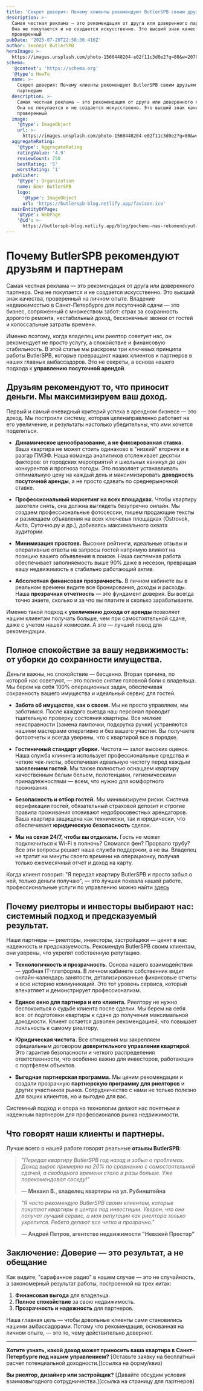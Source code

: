 ```yaml
---
title: 'Секрет доверия: Почему клиенты рекомендуют ButlerSPB своим друзьям и партнерам'
description: >-
  Самая честная реклама — это рекомендация от друга или доверенного партнера.
  Она не покупается и не создается искусственно. Это высший знак качества,
  проверенный
pubDate: '2025-07-20T22:58:36.416Z'
author: Эксперт ButlerSPB
heroImage: >-
  https://images.unsplash.com/photo-1560448204-e02f11c3d0e2?q=80&w=2070&auto=format&fit=crop
schema:
  '@context': 'https://schema.org'
  '@type': HowTo
  name: >-
    Секрет доверия: Почему клиенты рекомендуют ButlerSPB своим друзьям и
    партнерам
  description: >-
    Самая честная реклама — это рекомендация от друга или доверенного партнера.
    Она не покупается и не создается искусственно. Это высший знак качества,
    проверенный
  image:
    '@type': ImageObject
    url: >-
      https://images.unsplash.com/photo-1560448204-e02f11c3d0e2?q=80&w=2070&auto=format&fit=crop
  aggregateRating:
    '@type': AggregateRating
    ratingValue: '4.9'
    reviewCount: 750
    bestRating: '5'
    worstRating: '1'
  publisher:
    '@type': Organization
    name: Блог ButlerSPB
    logo:
      '@type': ImageObject
      url: 'https://butlerspb-blog.netlify.app/favicon.ico'
  mainEntityOfPage:
    '@type': WebPage
    '@id': >-
      https://butlerspb-blog.netlify.app/blog/pochemu-nas-rekomenduyut-druzyam-i-partneram/
---
```


# Почему ButlerSPB рекомендуют друзьям и партнерам

Самая честная реклама — это рекомендация от друга или доверенного партнера. Она не покупается и не создается искусственно. Это высший знак качества, проверенный на личном опыте. Владение недвижимостью в Санкт-Петербурге для посуточной сдачи — это бизнес, сопряженный с множеством забот: страх за сохранность дорогого ремонта, нестабильный доход, бесконечные звонки от гостей и колоссальные затраты времени.

Именно поэтому, когда владелец или риелтор советует нас, он рекомендует не просто услугу, а спокойствие и финансовую стабильность. В этой статье мы раскроем три ключевых принципа работы ButlerSPB, которые превращают наших клиентов и партнеров в наших главных амбассадоров. Это не секреты, а основа нашего подхода к **управлению посуточной арендой**.

## Друзьям рекомендуют то, что приносит деньги. Мы максимизируем ваш доход.

Первый и самый очевидный критерий успеха в арендном бизнесе — это доход. Мы построили систему, которая целенаправленно работает на его увеличение, и результаты настолько убедительны, что ими хочется поделиться.

*   **Динамическое ценообразование, а не фиксированная ставка.** Ваша квартира не может стоить одинаково в "низкий" вторник и в разгар ПМЭФ. Наша команда аналитиков отслеживает десятки факторов: от городских мероприятий и школьных каникул до цен конкурентов и прогноза погоды. Это позволяет устанавливать оптимальную цену на каждый день и максимизировать **доходность посуточной аренды**, а не просто сдавать по среднерыночной ставке.

*   **Профессиональный маркетинг на всех площадках.** Чтобы квартиру захотели снять, она должна выглядеть безупречно онлайн. Мы создаем профессиональные фотосессии, пишем продающие тексты и размещаем объявления на всех ключевых площадках (Ostrovok, Avito, Суточно.ру и др.), добиваясь максимального охвата аудитории.

*   **Минимизация простоев.** Высокие рейтинги, идеальные отзывы и оперативные ответы на запросы гостей напрямую влияют на позицию вашего объявления в поиске. Наша системная работа обеспечивает заполняемость выше 90% даже в несезон, превращая вашу недвижимость в стабильно работающий актив.

*   **Абсолютная финансовая прозрачность.** В личном кабинете вы в реальном времени видите все бронирования, доходы и расходы. Наша **прозрачная отчетность** — это фундамент доверия. Вы всегда точно знаете, сколько и за что вы платите и сколько зарабатываете.

Именно такой подход к **увеличению дохода от аренды** позволяет нашим клиентам получать больше, чем при самостоятельной сдаче, даже с учетом нашей комиссии. А это — лучший повод для рекомендации.

## Полное спокойствие за вашу недвижимость: от уборки до сохранности имущества.

Деньги важны, но спокойствие — бесценно. Вторая причина, по которой нас советуют, — это полное снятие головной боли с владельца. Мы берем на себя 100% операционных задач, обеспечивая сохранность вашего имущества и идеальный сервис для гостей.

*   **Забота об имуществе, как о своем.** Мы не просто управляем, мы заботимся. После каждого выезда наш персонал проводит тщательную проверку состояния квартиры. Все мелкие неисправности (замена лампочки, подкрутка ручки) устраняются нашими мастерами оперативно и без вашего участия. Вы получаете фотоотчеты и всегда уверены, что с квартирой все в порядке.

*   **Гостиничный стандарт уборки.** Чистота — залог высоких оценок. Наша служба клининга использует профессиональные средства и четкие чек-листы, обеспечивая идеальную чистоту перед каждым **заселением гостей**. Мы также полностью оснащаем квартиру качественным белым бельем, полотенцами, гигиеническими принадлежностями — всем, что нужно для комфортного проживания.

*   **Безопасность и отбор гостей.** Мы минимизируем риски. Система верификации гостей, обязательный страховой депозит и строгие правила проживания отсеивают недобросовестных арендаторов. Ваша квартира защищена как технически, так и юридически, что обеспечивает **юридическую безопасность** сделок.

*   **Мы на связи 24/7, чтобы вы отдыхали.** Гость не может подключиться к Wi-Fi в полночь? Сломался фен? Прорвало трубу? Все эти вопросы решает наша служба поддержки, а не вы. Владелец не тратит ни минуты своего времени на операционку, получая только ежемесячный отчет и доход на карту.

Когда клиент говорит: "Я передал квартиру ButlerSPB и просто забыл о ней, только деньги получаю", — это лучшая похвала нашей работе. профессиональные услуги по управлению можно найти <a href="https://butlerspb.ru/rent" target="_blank" rel="nofollow">здесь</a>

## Почему риелторы и инвесторы выбирают нас: системный подход и предсказуемый результат.

Наши партнеры — риелторы, инвесторы, застройщики — ценят в нас надежность и предсказуемость. Рекомендуя ButlerSPB своим клиентам, они уверены, что укрепят собственную репутацию.

*   **Технологичность и прозрачность.** Основа нашего взаимодействия — удобная IT-платформа. В личном кабинете собственник видит онлайн-календарь занятости, детализированные финансовые отчеты и всю историю коммуникаций. Это тот уровень сервиса, который впечатляет и демонстрирует профессионализм.

*   **Единое окно для партнера и его клиента.** Риелтору не нужно беспокоиться о судьбе клиента после сделки. Мы берем на себя все: от подготовки квартиры к сдаче до получения максимальной доходности. Клиент остается доволен рекомендацией, что повышает лояльность к самому риелтору.

*   **Юридическая чистота.** Все отношения мы закрепляем официальным договором **доверительного управления квартирой**. Это гарантия безопасности и четкого распределения ответственности, что особенно важно для инвесторов, работающих с портфелем объектов.

*   **Выгодная партнерская программа.** Мы ценим рекомендации и создали прозрачную **партнерскую программу для риелторов** и других участников рынка. Сотрудничество с нами не только полезно для ваших клиентов, но и выгодно для вас.

Системный подход и опора на технологии делают нас понятным и надежным партнером для профессионалов рынка недвижимости.

## Что говорят наши клиенты и партнеры.

Лучше всего о нашей работе говорят реальные **отзывы ButlerSPB**:

> *"Передал квартиру ButlerSPB год назад и забыл о проблемах. Доход вырос примерно на 20% по сравнению с самостоятельной сдачей, а свободного времени стало в разы больше. Уже порекомендовал соседу!"*
>
> — **Михаил В., владелец квартиры на ул. Рубинштейна**

> *"Я часто рекомендую ButlerSPB своим клиентам, которые покупают квартиры в центре под инвестиции. Уверен, что они получат лучший сервис, а моя репутация как риелтора только укрепится. Ребята делают все четко и прозрачно."*
>
> — **Андрей Петров, агентство недвижимости "Невский Простор"**

## Заключение: Доверие — это результат, а не обещание

Как видите, "сарафанное радио" в нашем случае — это не случайность, а закономерный результат работы, построенной на трех китах:
1.  **Финансовая выгода** для владельца.
2.  **Полное спокойствие** за свою недвижимость.
3.  **Прозрачность и надежность** для партнеров.

Наша главная цель — чтобы довольные клиенты сами становились нашими амбассадорами. Потому что рекомендация, основанная на личном опыте, — это то, чему действительно доверяют.

---

**Хотите узнать, какой доход может приносить ваша квартира в Санкт-Петербурге под нашим управлением?**
[Оставьте заявку на бесплатный расчет потенциальной доходности.](ссылка на форму/квиз)

**Вы риелтор, дизайнер или застройщик?**
[Давайте обсудим условия взаимовыгодного сотрудничества.](ссылка на страницу для партнеров)
